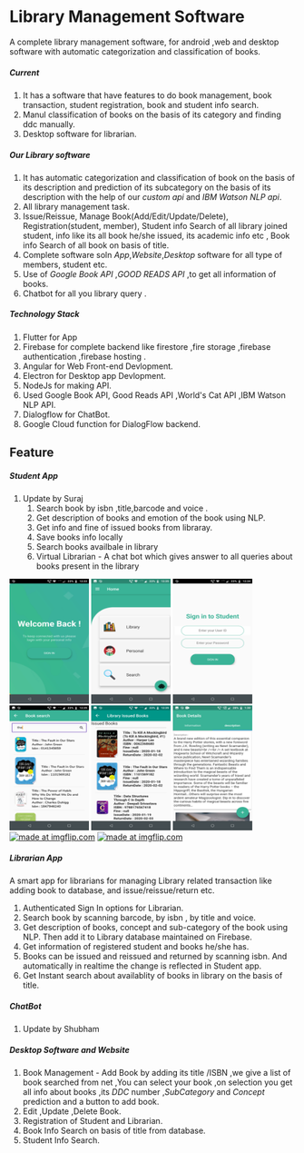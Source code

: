 # Library Management Software
A complete library management software, for android ,web and desktop software with automatic categorization and classification of books.
##### Current 
1. It has a software that have features to do book management, book transaction, student registration, book and student info search.
2. Manul classification of books on the basis of its category and finding ddc manually.
3. Desktop software for librarian.

##### Our Library software 
1. It has automatic categorization and classification of book on the basis of its description and prediction of its subcategory on the basis of its description with the help of our _custom api_ and _IBM Watson NLP api_.
2. All library management task.
3. Issue/Reissue, Manage Book(Add/Edit/Update/Delete), Registration(student, member), Student info Search of all library joined student, info like its all book he/she issued, its academic info etc , Book info Search of all book on basis of title.
4. Complete software soln _App_,_Website_,_Desktop_ software for all type of members, student etc.
5. Use of _Google Book API_ ,_GOOD READS API_ ,to get all information of books.
6. Chatbot for all you library query .

##### Technology Stack
1. Flutter for App
2. Firebase for complete backend like firestore ,fire storage ,firebase authentication ,firebase hosting .
3. Angular for Web Front-end Devlopment.
4. Electron for Desktop app Devlopment.
4. NodeJs for making API.
5. Used Google Book API, Good Reads API ,World's Cat API ,IBM Watson NLP API.
6. Dialogflow for ChatBot.
7. Google Cloud function for DialogFlow backend.

## Feature

##### Student App
1. Update by Suraj
   1. Search book by isbn ,title,barcode and voice .
   2. Get description of books and emotion of the book using NLP.
   3. Get info and fine of issued books from libraray.
   4. Save books info locally
   5. Search books availbale in library
   6. Virtual Librarian - A chat bot which gives answer to all queries about books present in the library

<img src="https://github.com/mrinal2305/Hack_2020/blob/test-student/screenshots/welcome.png" width="140" height ="220">  <img src="https://github.com/mrinal2305/Hack_2020/blob/test-student/screenshots/home.png" width="140" height ="220">
  <img src="https://github.com/mrinal2305/Hack_2020/blob/test-student/screenshots/sign_in.png" width="140" height ="220">
  <img src="https://github.com/mrinal2305/Hack_2020/blob/test-student/screenshots/search.png" width="140" height ="220">
  <img src="https://github.com/mrinal2305/Hack_2020/blob/test-student/screenshots/issued.png" width="140" height ="220">
  <img src="https://github.com/mrinal2305/Hack_2020/blob/test-student/screenshots/desc.png" width="140" height ="220">
  <a href="https://imgflip.com/gif/3mn1s2"><img src="https://i.imgflip.com/3mn1s2.gif" title="made at imgflip.com"/></a>
  <a href="https://imgflip.com/gif/3mn2f2"><img src="https://i.imgflip.com/3mn2f2.gif" title="made at imgflip.com"/></a>

##### Librarian App
A smart app for librarians for managing Library related transaction like adding book to database, and issue/reissue/return etc.
1. Authenticated Sign In options for Librarian.
2. Search book by scanning barcode, by isbn , by title and voice.
3. Get description of books, concept and sub-category of the book using NLP. Then add it to Library database maintained on Firebase.
4. Get information of registered student and books he/she has.
5. Books can be issued and reissued and returned by scanning isbn. And automatically in realtime the change is reflected in Student app.
6. Get Instant search about availablity of books in library on the basis of title.

##### ChatBot 
1. Update by Shubham

##### Desktop Software and Website

1. Book Management - Add Book by adding its title /ISBN ,we give a list of book searched from net ,You can select your book ,on selection you get all info about books ,its _DDC_ number ,_SubCategory_ and _Concept_ prediction and a button to add book.
2. Edit ,Update ,Delete Book.
3. Registration of Student and Librarian.
4. Book Info Search on basis of title from database.
5. Student Info Search.
